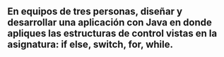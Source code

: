 ## En equipos de tres personas, diseñar y desarrollar una aplicación con Java en donde apliques las estructuras de control vistas en la asignatura: if else, switch, for, while.
